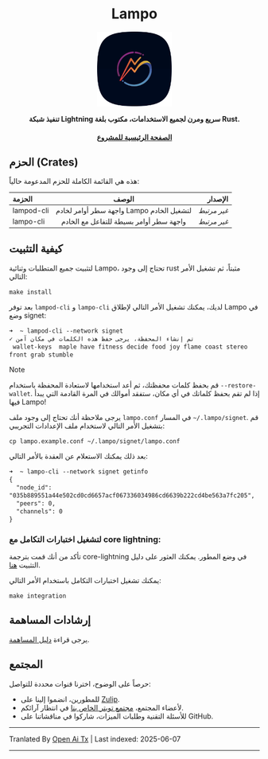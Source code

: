 <div align="center">
  <h1>Lampo</h1>

  <img src="https://github.com/saradurante/lampo.docs/blob/dc0dce971c3052f0e9dd668fdf0c7376b12fee7b/imgs/web/icon-512.png?raw=true"  width="150" height="150" />


  <p>
    <strong>تنفيذ شبكة Lightning سريع ومرن لجميع الاستخدامات، مكتوب بلغة Rust.</strong>
  </p>

  <h4>
    <a href="https://lampo.devcrew.cc">الصفحة الرئيسية للمشروع</a>
  </h4>
</div>

## الحزم (Crates)

هذه هي القائمة الكاملة للحزم المدعومة حالياً:

| الحزمة       | الوصف                                   | الإصدار     |
|:------------|:---------------------------------------------:|------------:|
| lampod-cli  | واجهة سطر أوامر لخادم Lampo لتشغيل الخادم | _غير مرتبط_ |
| lampo-cli   | واجهة سطر أوامر بسيطة للتفاعل مع الخادم | _غير مرتبط_ |

## كيفية التثبيت

لتثبيت جميع المتطلبات وثنائية Lampo، تحتاج إلى
وجود rust مثبتاً، ثم تشغيل الأمر التالي:

```
make install
```

بعد توفر `lampod-cli` و `lampo-cli` لديك، يمكنك
تشغيل الأمر التالي لإطلاق Lampo في وضع signet:

```
➜  ~ lampod-cli --network signet
✓ تم إنشاء المحفظة، يرجى حفظ هذه الكلمات في مكان آمن
 wallet-keys  maple have fitness decide food joy flame coast stereo front grab stumble
```

>[!NOTE]
قم بحفظ كلمات محفظتك، ثم أعد استخدامها لاستعادة المحفظة باستخدام `--restore-wallet`.
إذا لم تقم بحفظ كلماتك في أي مكان، ستفقد أموالك في المرة القادمة التي يبدأ فيها Lampo!

يرجى ملاحظة أنك تحتاج إلى وجود ملف `lampo.conf` في المسار `~/.lampo/signet`. قم بتشغيل
الأمر التالي لاستخدام ملف الإعدادات التجريبي:

```
cp lampo.example.conf ~/.lampo/signet/lampo.conf
```

بعد ذلك يمكنك الاستعلام عن العقدة بالأمر التالي:

``` 
➜  ~ lampo-cli --network signet getinfo
{
  "node_id": "035b889551a44e502cd0cd6657acf067336034986cd6639b222cd4be563a7fc205",
  "peers": 0,
  "channels": 0
}
```

### لتشغيل اختبارات التكامل مع core lightning:

تأكد من أنك قمت بترجمة core-lightning في وضع المطور. يمكنك العثور على دليل التثبيت [هنا](https://docs.corelightning.org/docs/installation).

يمكنك تشغيل اختبارات التكامل باستخدام الأمر التالي:

```
make integration
```

## إرشادات المساهمة

يرجى قراءة [دليل المساهمة](https://raw.githubusercontent.com/vincenzopalazzo/lampo.rs/main/CONTRIBUTING.md).

## المجتمع

حرصاً على الوضوح، اخترنا قنوات محددة للتواصل:
- للمطورين، انضموا إلينا على [Zulip](https://lampo-dev.zulipchat.com/).
- لأعضاء المجتمع، [مجتمع تويتر الخاص بنا](https://twitter.com/i/communities/1736414802849706087) في انتظار آرائكم.
- للأسئلة التقنية وطلبات الميزات، شاركوا في مناقشاتنا على GitHub.


---


Tranlated By [Open Ai Tx](https://github.com/OpenAiTx/OpenAiTx) | Last indexed: 2025-06-07


---